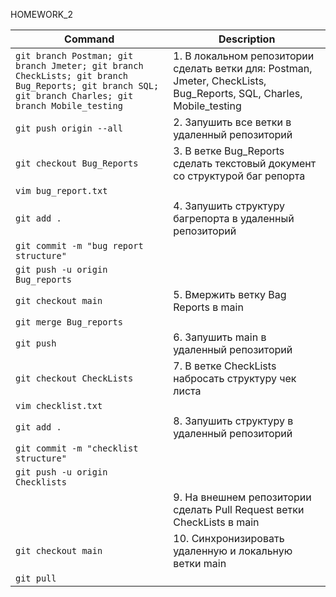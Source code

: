 HOMEWORK_2

| Command | Description |
| ---- | --- |
|`git branch Postman; git branch Jmeter; git branch CheckLists; git branch Bug_Reports; git branch SQL; git branch Charles; git branch Mobile_testing ` |                                    1. В локальном репозитории сделать ветки для: Postman, Jmeter, CheckLists, Bug_Reports, SQL, Charles, Mobile_testing |
| `git push origin --all `|                           2. Запушить все ветки в удаленный репозиторий |
| `git checkout Bug_Reports  `|                      3. В ветке Bug_Reports сделать текстовый документ со структурой баг репорта |
| `vim bug_report.txt  `|                     |
| `git add .  `|                                      4. Запушить структуру багрепорта в удаленный репозиторий |
| `git commit -m "bug report structure"`| |
| `git push -u origin Bug_reports`| |
| `git checkout main `|                              5. Вмержить ветку Bag Reports в main |
| `git merge Bug_reports`| |
| `git push      `|                                   6. Запушить main в удаленный репозиторий |
| `git checkout CheckLists `|                        7. В ветке CheckLists набросать структуру чек листа    |                                        
| `vim checklist.txt`| |
| `git add . `|                                      8. Запушить структуру в удаленный репозиторий |
| `git commit -m "checklist structure"`| |
| `git push -u origin Checklists`| |
| `   `|                                             9. На внешнем репозитории сделать Pull Request ветки CheckLists в main |
| `git checkout main    `|                           10. Синхронизировать удаленную и локальную ветки main |
| `git pull`| |
